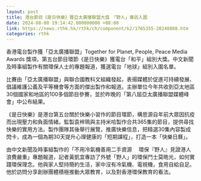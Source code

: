 ```yaml
---
layout: post
title: 港台節目《是日快樂》獲亞太廣播聯盟大獎　「野人」專訪入圍
date: 2024-08-08 19:14:42.000000000 +08:00
link: https://news.rthk.hk/rthk/ch/component/k2/1765355-20240808.htm
categories: rthk
---
```


香港電台製作獲「亞太廣播聯盟」Together for Planet, People, Peace Media Awards 獎項，第五台節目環節《是日快樂》獲電台「和平」組別大獎。中文新聞及時事組製作有關環保人士的專題報道，獲選電台「地球」組別入圍名單。

比賽由「亞太廣播聯盟」與聯合國教科文組織發起，表揚媒體於促進可持續發展、倡議維護公義及平等機會等方面的傑出製作和報道。主辦單位今年共收到亞太地區30個國家和地區的100多個節目參賽，並於昨晚的「第八屆亞太廣播聯盟媒體峰會」中公布結果。

《是日快樂》是港台第五台關於快樂小習作的節目環節，構思源自年前大眾因抗疫而出現壓力和負面情緒。監製袁梓珮與主持米哈製作合共365集的節目，提供尋找快樂的實用方法。製作團隊其後舉行展覽，推廣快樂信息，把精選30集內容製成閃卡，成為一個為期30天提升心理健康的「短期課程」，打造一本「快樂日曆」。

由中文新聞及時事組製作的「不用冷氣機善用二手資源 　環保『野人』見證港人浪費嚴重」專題報道，記者黃凱宜專訪了外號「野人」的環保鬥士莫皓光，如何實踐環保理念。他與家人堅持簡約生活，家中沒有冷氣機、電視機，食用自給自足。他於訪問分享創辦團體積極推動大眾教育，以及對香港環保教育的看法。
